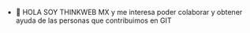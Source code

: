 - 👋 HOLA SOY THINKWEB MX y me interesa poder colaborar y obtener ayuda de las personas que contribuimos en GIT
